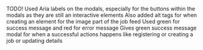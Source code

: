 TODO!
Used Aria labels on the modals, especially for the buttons within the modals as they are still an interactive elements
Also added alt tags for when creating an element for the image part of the job feed
Used green for success message and red for error message
Gives green success message modal for when a successful actions happens like registering or creating a job or updating details